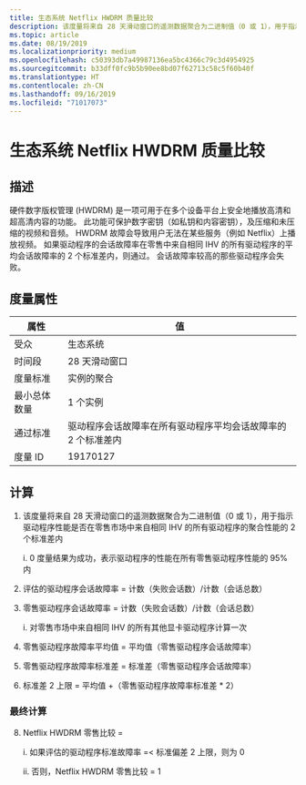 ```yaml
---
title: 生态系统 Netflix HWDRM 质量比较
description: 该度量将来自 28 天滑动窗口的遥测数据聚合为二进制值（0 或 1），用于指示驱动程序性能是否在零售市场中来自相同 IHV 的所有驱动程序的聚合性能的 2 个标准差内
ms.topic: article
ms.date: 08/19/2019
ms.localizationpriority: medium
ms.openlocfilehash: c50393db7a49987136ea5bc4366c79c3d4954925
ms.sourcegitcommit: b33dff0fc9b5b90ee8bd07f62713c58c5f60b40f
ms.translationtype: HT
ms.contentlocale: zh-CN
ms.lasthandoff: 09/16/2019
ms.locfileid: "71017073"
---
```

# <a name="ecosystem-netflix-hwdrm-quality-comparison"></a>生态系统 Netflix HWDRM 质量比较

## <a name="description"></a>描述

硬件数字版权管理 (HWDRM) 是一项可用于在多个设备平台上安全地播放高清和超高清内容的功能。 此功能可保护数字密钥（如私钥和内容密钥），及压缩和未压缩的视频和音频。 HWDRM 故障会导致用户无法在某些服务（例如 Netflix）上播放视频。 如果驱动程序的会话故障率在零售中来自相同 IHV 的所有驱动程序的平均会话故障率的 2 个标准差内，则通过。  会话故障率较高的那些驱动程序会失败。  

## <a name="measure-attributes"></a>度量属性

|属性|值|
|----|----|
|受众 |生态系统|
|时间段 |28 天滑动窗口|
|度量标准 |实例的聚合|
|最小总体数量 |1 个实例|
|通过标准 |驱动程序会话故障率在所有驱动程序平均会话故障率的 2 个标准差内|
|度量 ID |19170127|

## <a name="calculation"></a>计算

1.  该度量将来自 28 天滑动窗口的遥测数据聚合为二进制值（0 或 1），用于指示驱动程序性能是否在零售市场中来自相同 IHV 的所有驱动程序的聚合性能的 2 个标准差内 

    i.  0 度量结果为成功，表示驱动程序的性能在所有零售驱动程序性能的 95% 内 

2.  评估的驱动程序会话故障率 = 计数（失败会话数）/计数（会话总数） 
3.  零售驱动程序会话故障率 = 计数（失败会话数）/计数（会话总数） 

    i.  对零售市场中来自相同 IHV 的所有其他显卡驱动程序计算一次

4.  零售驱动程序故障率平均值 = 平均值（零售驱动程序会话故障率） 
5.  零售驱动程序故障率标准差 = 标准差（零售驱动程序会话故障率） 
6.  标准差 2 上限 = 平均值 +（零售驱动程序故障率标准差 * 2） 

### <a name="final-calculation"></a>最终计算
8.  Netflix HWDRM 零售比较 =  
    
    i.  如果评估的驱动程序标准故障率 =< 标准偏差 2 上限，则为 0 

    ii. 否则，Netflix HWDRM 零售比较 = 1  


